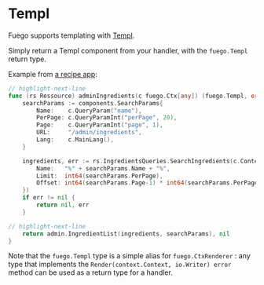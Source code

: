 # Templ

Fuego supports templating with [Templ](https://github.com/a-h/templ).

Simply return a Templ component from your handler, with the `fuego.Templ` return type.

Example from [a recipe app](https://github.com/go-fuego/fuego/tree/main/examples/simple-crud):

```go
// highlight-next-line
func (rs Ressource) adminIngredients(c fuego.Ctx[any]) (fuego.Templ, error) {
	searchParams := components.SearchParams{
		Name:    c.QueryParam("name"),
		PerPage: c.QueryParamInt("perPage", 20),
		Page:    c.QueryParamInt("page", 1),
		URL:     "/admin/ingredients",
		Lang:    c.MainLang(),
	}

	ingredients, err := rs.IngredientsQueries.SearchIngredients(c.Context(), store.SearchIngredientsParams{
		Name:   "%" + searchParams.Name + "%",
		Limit:  int64(searchParams.PerPage),
		Offset: int64(searchParams.Page-1) * int64(searchParams.PerPage),
	})
	if err != nil {
		return nil, err
	}

// highlight-next-line
	return admin.IngredientList(ingredients, searchParams), nil
}
```

Note that the `fuego.Templ` type is a simple alias for `fuego.CtxRenderer` : any type that implements the `Render(context.Context, io.Writer) error` method can be used as a return type for a handler.
